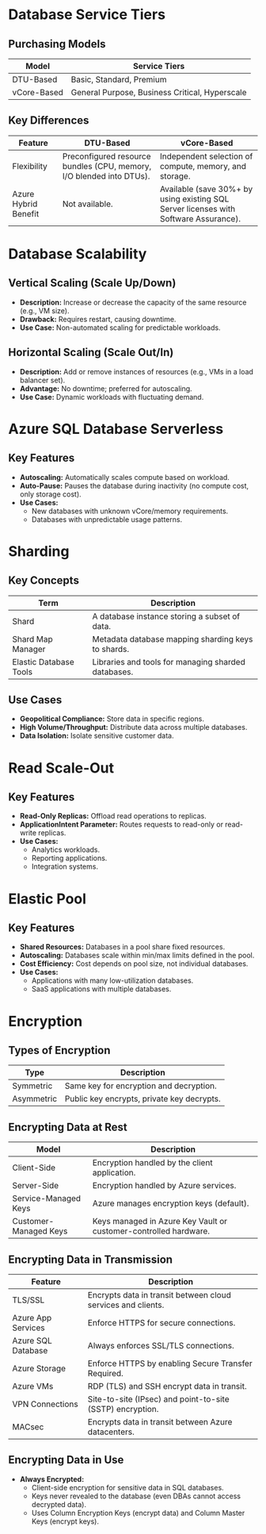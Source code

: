 # Database Service Tiers
## Purchasing Models
| **Model**      | **Service Tiers**                              |
|----------------|-----------------------------------------------|
| DTU-Based      | Basic, Standard, Premium                      |
| vCore-Based    | General Purpose, Business Critical, Hyperscale |

## Key Differences
| **Feature**       | **DTU-Based**                                                                 | **vCore-Based**                                                                 |
|-------------------|-------------------------------------------------------------------------------|---------------------------------------------------------------------------------|
| Flexibility       | Preconfigured resource bundles (CPU, memory, I/O blended into DTUs).          | Independent selection of compute, memory, and storage.                         |
| Azure Hybrid Benefit | Not available.                                                              | Available (save 30%+ by using existing SQL Server licenses with Software Assurance). |

# Database Scalability
## Vertical Scaling (Scale Up/Down)
- **Description:** Increase or decrease the capacity of the same resource (e.g., VM size).
- **Drawback:** Requires restart, causing downtime.
- **Use Case:** Non-automated scaling for predictable workloads.

## Horizontal Scaling (Scale Out/In)
- **Description:** Add or remove instances of resources (e.g., VMs in a load balancer set).
- **Advantage:** No downtime; preferred for autoscaling.
- **Use Case:** Dynamic workloads with fluctuating demand.

# Azure SQL Database Serverless
## Key Features
- **Autoscaling:** Automatically scales compute based on workload.
- **Auto-Pause:** Pauses the database during inactivity (no compute cost, only storage cost).
- **Use Cases:**
  - New databases with unknown vCore/memory requirements.
  - Databases with unpredictable usage patterns.

# Sharding
## Key Concepts
| **Term**             | **Description**                                                                 |
|-----------------------|---------------------------------------------------------------------------------|
| Shard                | A database instance storing a subset of data.                                   |
| Shard Map Manager    | Metadata database mapping sharding keys to shards.                              |
| Elastic Database Tools | Libraries and tools for managing sharded databases.                            |

## Use Cases
- **Geopolitical Compliance:** Store data in specific regions.
- **High Volume/Throughput:** Distribute data across multiple databases.
- **Data Isolation:** Isolate sensitive customer data.

# Read Scale-Out
## Key Features
- **Read-Only Replicas:** Offload read operations to replicas.
- **ApplicationIntent Parameter:** Routes requests to read-only or read-write replicas.
- **Use Cases:**
  - Analytics workloads.
  - Reporting applications.
  - Integration systems.

# Elastic Pool
## Key Features
- **Shared Resources:** Databases in a pool share fixed resources.
- **Autoscaling:** Databases scale within min/max limits defined in the pool.
- **Cost Efficiency:** Cost depends on pool size, not individual databases.
- **Use Cases:**
  - Applications with many low-utilization databases.
  - SaaS applications with multiple databases.

# Encryption
## Types of Encryption
| **Type**             | **Description**                                                                 |
|-----------------------|---------------------------------------------------------------------------------|
| Symmetric            | Same key for encryption and decryption.                                         |
| Asymmetric           | Public key encrypts, private key decrypts.                                      |

## Encrypting Data at Rest
| **Model**             | **Description**                                                                 |
|-----------------------|---------------------------------------------------------------------------------|
| Client-Side           | Encryption handled by the client application.                                   |
| Server-Side           | Encryption handled by Azure services.                                          |
| Service-Managed Keys  | Azure manages encryption keys (default).                                       |
| Customer-Managed Keys | Keys managed in Azure Key Vault or customer-controlled hardware.               |

## Encrypting Data in Transmission
| **Feature**           | **Description**                                                                 |
|-----------------------|---------------------------------------------------------------------------------|
| TLS/SSL               | Encrypts data in transit between cloud services and clients.                    |
| Azure App Services    | Enforce HTTPS for secure connections.                                           |
| Azure SQL Database    | Always enforces SSL/TLS connections.                                            |
| Azure Storage         | Enforce HTTPS by enabling Secure Transfer Required.                             |
| Azure VMs             | RDP (TLS) and SSH encrypt data in transit.                                      |
| VPN Connections       | Site-to-site (IPsec) and point-to-site (SSTP) encryption.                       |
| MACsec                | Encrypts data in transit between Azure datacenters.                             |

## Encrypting Data in Use
- **Always Encrypted:**
  - Client-side encryption for sensitive data in SQL databases.
  - Keys never revealed to the database (even DBAs cannot access decrypted data).
  - Uses Column Encryption Keys (encrypt data) and Column Master Keys (encrypt keys).
